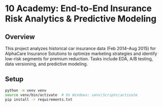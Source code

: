 # 10 Academy: End-to-End Insurance Risk Analytics & Predictive Modeling

## Overview

This project analyzes historical car insurance data (Feb 2014–Aug 2015) for AlphaCare Insurance Solutions to optimize marketing strategies and identify low-risk segments for premium reduction. Tasks include EDA, A/B testing, data versioning, and predictive modeling.

## Setup

```bash
python -m venv venv
source venv/bin/activate  # On Windows: venv\Scripts\activate
pip install -r requirements.txt
```
